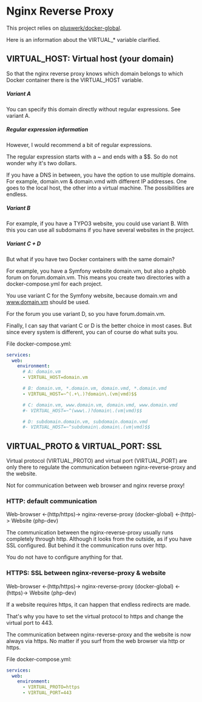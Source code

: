# Nginx Reverse Proxy

This project relies on [pluswerk/docker-global](https://github.com/pluswerk/docker-global).

Here is an information about the VIRTUAL_* variable clarified.

## VIRTUAL_HOST: Virtual host (your domain)

So that the nginx reverse proxy knows which domain belongs to which Docker container there is the VIRTUAL_HOST variable.

##### Variant A

You can specify this domain directly without regular expressions. See variant A.

##### Regular expression information

However, I would recommend a bit of regular expressions.

The regular expression starts with a ~ and ends with a $$. So do not wonder why it's two dollars.

If you have a DNS in between, you have the option to use multiple domains.
For example, domain.vm & domain.vmd with different IP addresses.
One goes to the local host, the other into a virtual machine. The possibilities are endless.

##### Variant B

For example, if you have a TYPO3 website, you could use variant B.
With this you can use all subdomains if you have several websites in the project.

##### Variant C + D

But what if you have two Docker containers with the same domain?

For example, you have a Symfony website domain.vm, but also a phpbb forum on forum.domain.vm.
This means you create two directories with a docker-compose.yml for each project.

You use variant C for the Symfony website, because domain.vm and www.domain.vm should be used.

For the forum you use variant D, so you have forum.domain.vm.

Finally, I can say that variant C or D is the better choice in most cases.
But since every system is different, you can of course do what suits you.

File docker-compose.yml:

```yaml
services:
  web:
    environment:
      # A: domain.vm
      - VIRTUAL_HOST=domain.vm

      # B: domain.vm, *.domain.vm, domain.vmd, *.domain.vmd
      - VIRTUAL_HOST=~^(.+\.)?domain\.(vm|vmd)$$

      # C: domain.vm, www.domain.vm, domain.vmd, www.domain.vmd
      #- VIRTUAL_HOST=~^(www\.)?domain\.(vm|vmd)$$

      # D: subdomain.domain.vm, subdomain.domain.vmd
      #- VIRTUAL_HOST=~^subdomain\.domain\.(vm|vmd)$$
```

## VIRTUAL_PROTO & VIRTUAL_PORT: SSL

Virtual protocol (VIRTUAL_PROTO) and virtual port (VIRTUAL_PORT) are only there to regulate the communication between nginx-reverse-proxy and the website.

Not for communication between web browser and nginx reverse proxy!

### HTTP: default communication

Web-browser <-(http/https)-> nginx-reverse-proxy (docker-global) <-(http)-> Website (php-dev)

The communication between the nginx-reverse-proxy usually runs completely through http.
Although it looks from the outside, as if you have SSL configured.
But behind it the communication runs over http.

You do not have to configure anything for that.

### HTTPS: SSL between nginx-reverse-proxy & website

Web-browser <-(http/https)-> nginx-reverse-proxy (docker-global) <-(https)-> Website (php-dev)

If a website requires https, it can happen that endless redirects are made.

That's why you have to set the virtual protocol to https and change the virtual port to 443.

The communication between nginx-reverse-proxy and the website is now always via https.
No matter if you surf from the web browser via http or https.


File docker-compose.yml:

```yaml
services:
  web:
    environment:
      - VIRTUAL_PROTO=https
      - VIRTUAL_PORT=443
```
